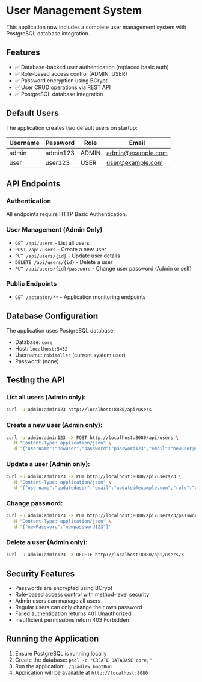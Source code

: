 # User Management System

This application now includes a complete user management system with PostgreSQL database integration.

## Features

- ✅ Database-backed user authentication (replaced basic auth)
- ✅ Role-based access control (ADMIN, USER)
- ✅ Password encryption using BCrypt
- ✅ User CRUD operations via REST API
- ✅ PostgreSQL database integration

## Default Users

The application creates two default users on startup:

| Username | Password | Role  | Email |
|----------|----------|-------|-------|
| admin    | admin123 | ADMIN | admin@example.com |
| user     | user123  | USER  | user@example.com |

## API Endpoints

### Authentication
All endpoints require HTTP Basic Authentication.

### User Management (Admin Only)
- `GET /api/users` - List all users
- `POST /api/users` - Create a new user
- `PUT /api/users/{id}` - Update user details
- `DELETE /api/users/{id}` - Delete a user
- `PUT /api/users/{id}/password` - Change user password (Admin or self)

### Public Endpoints
- `GET /actuator/**` - Application monitoring endpoints

## Database Configuration

The application uses PostgreSQL database:
- Database: `core`
- Host: `localhost:5432`
- Username: `robimoller` (current system user)
- Password: (none)

## Testing the API

### List all users (Admin only):
```bash
curl -u admin:admin123 http://localhost:8080/api/users
```

### Create a new user (Admin only):
```bash
curl -u admin:admin123 -X POST http://localhost:8080/api/users \
  -H "Content-Type: application/json" \
  -d '{"username":"newuser","password":"password123","email":"newuser@example.com","role":"USER"}'
```

### Update a user (Admin only):
```bash
curl -u admin:admin123 -X PUT http://localhost:8080/api/users/3 \
  -H "Content-Type: application/json" \
  -d '{"username":"updateduser","email":"updated@example.com","role":"USER","enabled":true}'
```

### Change password:
```bash
curl -u admin:admin123 -X PUT http://localhost:8080/api/users/3/password \
  -H "Content-Type: application/json" \
  -d '{"newPassword":"newpassword123"}'
```

### Delete a user (Admin only):
```bash
curl -u admin:admin123 -X DELETE http://localhost:8080/api/users/3
```

## Security Features

- Passwords are encrypted using BCrypt
- Role-based access control with method-level security
- Admin users can manage all users
- Regular users can only change their own password
- Failed authentication returns 401 Unauthorized
- Insufficient permissions return 403 Forbidden

## Running the Application

1. Ensure PostgreSQL is running locally
2. Create the database: `psql -c "CREATE DATABASE core;"`
3. Run the application: `./gradlew bootRun`
4. Application will be available at `http://localhost:8080`
